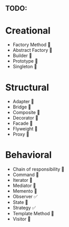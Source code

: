 ## TODO:
# Creational
- Factory Method 🚫
- Abstract Factory 🚫
- Builder 🚫
- Prototype 🚫
- Singleton 🚫

# Structural
- Adapter 🚫
- Bridge 🚫
- Composite 🚫
- Decorator 🚫
- Facade 🚫
- Flyweight 🚫
- Proxy 🚫

# Behavioral 
- Chain of responsibility 🚫
- Command 🚫
- Iterator 🚫
- Mediator 🚫
- Memento 🚫
- Observer ✅
- State 🚫
- Strategy ✅
- Template Method 🚫
- Visitor 🚫
